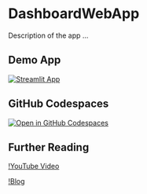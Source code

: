 # DashboardWebApp

Description of the app ...

## Demo App

[![Streamlit App](https://static.streamlit.io/badges/streamlit_badge_black_white.svg)](https://app-starter-kit.streamlit.app/)

## GitHub Codespaces

[![Open in GitHub Codespaces](https://github.com/codespaces/badge.svg)](https://codespaces.new/streamlit/app-starter-kit?quickstart=1)

## Further Reading

[!YouTube Video](https://www.youtube.com/watch?v=o6wQ8zAkLxc)

[!Blog](https://blog.streamlit.io/streamlit-app-starter-kit-how-to-build-apps-faster/)
